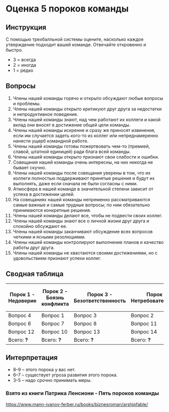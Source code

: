 # Оценка 5 пороков команды


## Инструкция
С помощью трехбалльной системы оцените, насколько каждое утверждение подходит
вашей команде. Отвечайте откровенно и быстро.
 * 3 = всегда
 * 2 = иногда
 * 1 = редко
 
 
## Вопросы 
1. Члены нашей команды горячо и открыто обсуждают любые вопросы и проблемы.
2. Члены нашей команды открыто критикуют друг друга за недостатки и непродуктивное поведение.
3. Члены нашей команды знают, над чем работают их коллеги и какой вклад они вносят в достижение общей цели команды.
4. Члены нашей команды искренне и сразу же приносят извинения, если им случается задеть кого-то из коллег или непреднамеренно нанести ущерб командной работе.
5. Члены нашей команды готовы пожертвовать чем-то (премией, славой, штатной единицей) ради блага всей команды.
6. Члены нашей команды открыто признают свои слабости и ошибки.
7. Совещания нашей команды очень интересны, на них никогда не бывает скучно.
8. Члены нашей команды после совещания уверены в том, что их коллеги полностью поддерживают принятые решения и будут их выполнять, даже если сначала не были согласны с ними.
9. Атмосфера в нашей команде в значительной степени зависит от успеха в достижении целей.
10. На совещаниях нашей команды непременно рассматриваются самые важные и самые трудные вопросы; по ним обязательно принимаются конкретные решения.
11. Члены нашей команды делают все, чтобы не подвести своих коллег.
12. Члены нашей команды знают все о личной жизни друг друга и спокойно обсуждают ее.
13. Члены нашей команды заканчивают обсуждение всех вопросов четкими и ясными резолюциями.
14. Члены нашей команды контролируют выполнение планов и качество работы друг друга.
15. Члены нашей команды не хвастаются своими достижениями, но с удовольствием признают успехи коллег.

## Сводная таблица 
Порок 1 - Недоверие	| 	Порок 2 - Боязнь конфликта		| Порок 3 - Безответственность	| Порок 4 - Нетребовательность"	 |  Порок 5 - Безразличие к результату"	
---------|-----------|---------|-----------|-------------------
Вопрос 4	|	 Вопрос 1	| Вопрос 3	|	Вопрос 2	|	Вопрос 5	
Вопрос 6	|	Вопрос 7	|	Вопрос 8	|	Вопрос 11		| Вопрос 9	
Вопрос 12	|	Вопрос 10	|	Вопрос 13	| Вопрос 14		| Вопрос 15	
Всего:	**?**	|Всего:	**?**|	Всего: **?**	| Всего: **?** | 	Всего: **?**


## Интерпретация
 * 8–9 – этого порока у вас нет.
 * 6–7 – существует угроза развития этого порока.
 * 3–5 – надо срочно принимать меры.





### Взято из книги Патрика Ленсиони - **Пять пороков команды**
https://www.mann-ivanov-ferber.ru/books/biznesroman/arshipfable/
